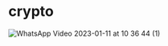 # crypto

![WhatsApp Video 2023-01-11 at 10 36 44 (1)](https://user-images.githubusercontent.com/100034600/211824143-f34764e0-06d2-4d6d-8a96-9c7eff3219d5.gif)
